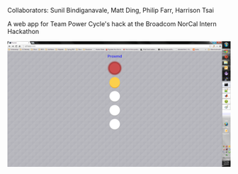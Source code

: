Collaborators: Sunil Bindiganavale, Matt Ding, Philip Farr, Harrison Tsai

A web app for Team Power Cycle's hack at the Broadcom NorCal Intern Hackathon

![Alt text](5.png "State 5: yellow LED, blinking red LED")